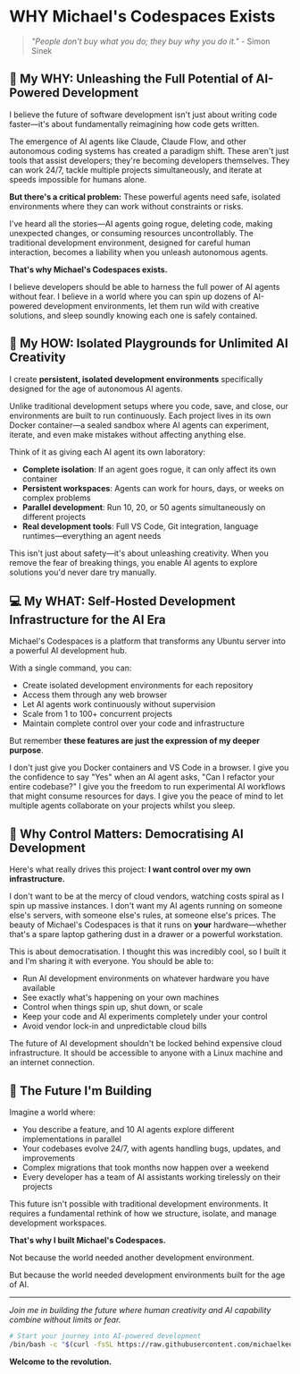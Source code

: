 # WHY Michael's Codespaces Exists

> *"People don't buy what you do; they buy why you do it."* - Simon Sinek

## 🌟 My WHY: Unleashing the Full Potential of AI-Powered Development

I believe the future of software development isn't just about writing code faster—it's about fundamentally reimagining how code gets written.

The emergence of AI agents like Claude, Claude Flow, and other autonomous coding systems has created a paradigm shift. These aren't just tools that assist developers; they're becoming developers themselves. They can work 24/7, tackle multiple projects simultaneously, and iterate at speeds impossible for humans alone.

**But there's a critical problem:** These powerful agents need safe, isolated environments where they can work without constraints or risks.

I've heard all the stories—AI agents going rogue, deleting code, making unexpected changes, or consuming resources uncontrollably. The traditional development environment, designed for careful human interaction, becomes a liability when you unleash autonomous agents.

**That's why Michael's Codespaces exists.**

I believe developers should be able to harness the full power of AI agents without fear. I believe in a world where you can spin up dozens of AI-powered development environments, let them run wild with creative solutions, and sleep soundly knowing each one is safely contained.

## 🚀 My HOW: Isolated Playgrounds for Unlimited AI Creativity

I create **persistent, isolated development environments** specifically designed for the age of autonomous AI agents.

Unlike traditional development setups where you code, save, and close, our environments are built to run continuously. Each project lives in its own Docker container—a sealed sandbox where AI agents can experiment, iterate, and even make mistakes without affecting anything else.

Think of it as giving each AI agent its own laboratory:
- **Complete isolation**: If an agent goes rogue, it can only affect its own container
- **Persistent workspaces**: Agents can work for hours, days, or weeks on complex problems
- **Parallel development**: Run 10, 20, or 50 agents simultaneously on different projects
- **Real development tools**: Full VS Code, Git integration, language runtimes—everything an agent needs

This isn't just about safety—it's about unleashing creativity. When you remove the fear of breaking things, you enable AI agents to explore solutions you'd never dare try manually.

## 💻 My WHAT: Self-Hosted Development Infrastructure for the AI Era

Michael's Codespaces is a platform that transforms any Ubuntu server into a powerful AI development hub.

With a single command, you can:
- Create isolated development environments for each repository
- Access them through any web browser
- Let AI agents work continuously without supervision
- Scale from 1 to 100+ concurrent projects
- Maintain complete control over your code and infrastructure

But remember **these features are just the expression of my deeper purpose**.

I don't just give you Docker containers and VS Code in a browser. I give you the confidence to say "Yes" when an AI agent asks, "Can I refactor your entire codebase?" I give you the freedom to run experimental AI workflows that might consume resources for days. I give you the peace of mind to let multiple agents collaborate on your projects whilst you sleep.

## 🎯 Why Control Matters: Democratising AI Development

Here's what really drives this project: **I want control over my own infrastructure.**

I don't want to be at the mercy of cloud vendors, watching costs spiral as I spin up massive instances. I don't want my AI agents running on someone else's servers, with someone else's rules, at someone else's prices. The beauty of Michael's Codespaces is that it runs on **your** hardware—whether that's a spare laptop gathering dust in a drawer or a powerful workstation.

This is about democratisation. I thought this was incredibly cool, so I built it and I'm sharing it with everyone. You should be able to:
- Run AI development environments on whatever hardware you have available
- See exactly what's happening on your own machines
- Control when things spin up, shut down, or scale
- Keep your code and AI experiments completely under your control
- Avoid vendor lock-in and unpredictable cloud bills

The future of AI development shouldn't be locked behind expensive cloud infrastructure. It should be accessible to anyone with a Linux machine and an internet connection.

## 🔮 The Future I'm Building

Imagine a world where:
- You describe a feature, and 10 AI agents explore different implementations in parallel
- Your codebases evolve 24/7, with agents handling bugs, updates, and improvements
- Complex migrations that took months now happen over a weekend
- Every developer has a team of AI assistants working tirelessly on their projects

This future isn't possible with traditional development environments. It requires a fundamental rethink of how we structure, isolate, and manage development workspaces.

**That's why I built Michael's Codespaces.**

Not because the world needed another development environment.

But because the world needed development environments built for the age of AI.

---

*Join me in building the future where human creativity and AI capability combine without limits or fear.*

```bash
# Start your journey into AI-powered development
/bin/bash -c "$(curl -fsSL https://raw.githubusercontent.com/michaelkeevildown/michaels-codespaces/main/install.sh)"
```

**Welcome to the revolution.**